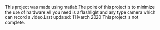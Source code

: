 

This project was made using matlab.The point of this project is to minimize the use of hardware.All you need is a flashlight and any type camera which can record a video.Last updated: 11 March 2020 This project is not complete.
